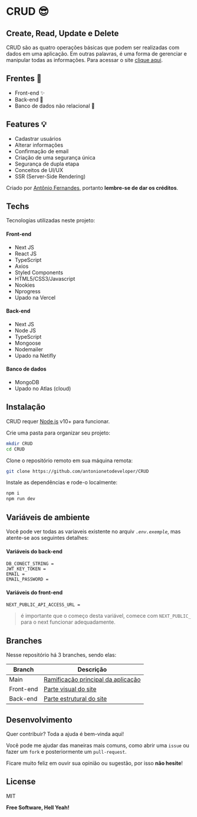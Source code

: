# CRUD 😎
## Create, Read, Update e Delete
CRUD são as quatro operações básicas que podem ser realizadas com dados em uma aplicação. Em outras palavras, é uma forma de gerenciar e manipular todas as informações. Para acessar o site [clique aqui](https://crud-antonio-neto.vercel.app).

## Frentes 🎉
- Front-end ✨
- Back-end 🧱
- Banco de dados não relacional 🎲

## Features 💡
- Cadastrar usuários
- Alterar informações
- Confirmação de email
- Criação de uma segurança única
- Segurança de dupla etapa
- Conceitos de UI/UX
- SSR (Server-Side Rendering)

Criado por [Antônio Fernandes](https://github.com/antonionetodeveloper), portanto **lembre-se de dar os créditos**.

## Techs
Tecnologias utilizadas neste projeto:

#### Front-end
- Next JS
- React JS
- TypeScript
- Axios
- Styled Components
- HTML5/CSS3/Javascript
- Nookies
- Nprogress
- Upado na Vercel

#### Back-end
- Next JS
- Node JS
- TypeScript
- Mongoose
- Nodemailer
- Upado na Netifly

#### Banco de dados
- MongoDB
- Upado no Atlas (cloud)

## Instalação

CRUD requer [Node.js](https://nodejs.org/) v10+ para funcionar.

Crie uma pasta para organizar seu projeto:
```sh
mkdir CRUD
cd CRUD
```

Clone o repositório remoto em sua máquina remota:
```sh
git clone https://github.com/antonionetodeveloper/CRUD
```

Instale as dependências e rode-o localmente:
```sh
npm i
npm run dev
```

## Variáveis de ambiente
Você pode ver todas as variaveis existente no arquiv *`.env.exemple`*, mas atente-se aos seguintes detalhes:

#### Variáveis do back-end
```env
DB_CONECT_STRING =
JWT_KEY_TOKEN =
EMAIL =
EMAIL_PASSWORD =
```


#### Variáveis do front-end
```
NEXT_PUBLIC_API_ACCESS_URL = 
```
> é importante que o começo desta variável, comece com `NEXT_PUBLIC_` para o next funcionar adequadamente.


## Branches
Nesse repositório há 3 branches, sendo elas:

| Branch | Descrição |
| ------ | ------ |
| Main | [Ramificação principal da aplicação](https://github.com/antonionetodeveloper/CRUD) |
| Front-end | [Parte visual do site](https://github.com/antonionetodeveloper/CRUD/tree/frontend) |
| Back-end | [Parte estrutural do site](https://github.com/antonionetodeveloper/CRUD/tree/backend) |

## Desenvolvimento
Quer contribuir? Toda a ajuda é bem-vinda aqui!

Você pode me ajudar das maneiras mais comuns, como abrir uma `issue` ou fazer um `fork` e posteriormente um `pull-request`. 

Ficare muito feliz em ouvir sua opinião ou sugestão, por isso **não hesite**!


## License
MIT

**Free Software, Hell Yeah!**
